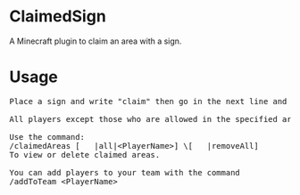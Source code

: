 # ClaimedSign
A Minecraft plugin to claim an area with a sign.

# Usage
<pre>
Place a sign and write "claim" then go in the next line and then specify your radius in a whole number.

All players except those who are allowed in the specified area are will get a chat notification when building in that area. 

Use the command:
/claimedAreas [&nbsp;&nbsp;&nbsp;|all|&lt;PlayerName&gt;] \[&nbsp;&nbsp;&nbsp;|removeAll]
To view or delete claimed areas.
  
You can add players to your team with the command
/addToTeam &lt;PlayerName&gt;
</pre>
